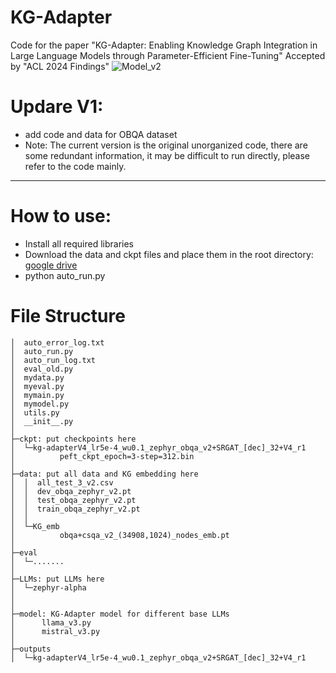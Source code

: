# KG-Adapter
Code for the paper "KG-Adapter: Enabling Knowledge Graph Integration in Large Language Models through Parameter-Efficient Fine-Tuning"
Accepted by "ACL 2024 Findings"
![Model_v2](https://github.com/Ogmx/KG-Adapter/assets/37243586/daf63dc3-5c7c-431d-9187-e71892cbd325)

# Updare V1:
* add code and data for OBQA dataset
* Note: The current version is the original unorganized code, there are some redundant information, it may be difficult to run directly, please refer to the code mainly.
  
---

# How to use:
* Install all required libraries
* Download the data and ckpt files and place them in the root directory: [google drive]([https://www.baidu.com](https://drive.google.com/drive/folders/15MNxrVev-2YXd6BYv_ngpe-729gq5wmX?usp=drive_link))
* python auto_run.py

# File Structure
```
│  auto_error_log.txt
│  auto_run.py
│  auto_run_log.txt
│  eval_old.py
│  mydata.py
│  myeval.py
│  mymain.py
│  mymodel.py
│  utils.py
│  __init__.py
│  
├─ckpt: put checkpoints here
│  └─kg-adapterV4_lr5e-4_wu0.1_zephyr_obqa_v2+SRGAT_[dec]_32+V4_r1
│          peft_ckpt_epoch=3-step=312.bin
│          
├─data: put all data and KG embedding here
│  │  all_test_3_v2.csv
│  │  dev_obqa_zephyr_v2.pt
│  │  test_obqa_zephyr_v2.pt
│  │  train_obqa_zephyr_v2.pt
│  │  
│  └─KG_emb
│          obqa+csqa_v2_(34908,1024)_nodes_emb.pt
│          
├─eval
│  └─.......
│          
├─LLMs: put LLMs here
│  └─zephyr-alpha
│
│
├─model: KG-Adapter model for different base LLMs
│      llama_v3.py
│      mistral_v3.py
│      
├─outputs
│  └─kg-adapterV4_lr5e-4_wu0.1_zephyr_obqa_v2+SRGAT_[dec]_32+V4_r1
```


        
